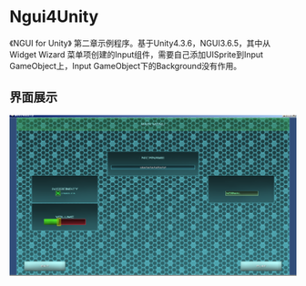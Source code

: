 Ngui4Unity
==========

《NGUI for Unity》 第二章示例程序。基于Unity4.3.6，NGUI3.6.5，其中从Widget Wizard 菜单项创建的Input组件，需要自己添加UISprite到Input GameObject上，Input GameObject下的Background没有作用。

界面展示
--------

![image](https://github.com/mingchaoyan/Ngui4Unity/blob/master/ScreenShot/screenshot.png)
